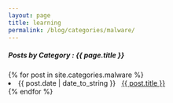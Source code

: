 ```yaml
---
layout: page
title: learning
permalink: /blog/categories/malware/
---
```


<h5> Posts by Category : {{ page.title }} </h5>

<div class="card">
{% for post in site.categories.malware %}
 <li class="category-posts"><span>{{ post.date | date_to_string }}</span> &nbsp; <a href="{{ post.url }}">{{ post.title }}</a></li>
{% endfor %}
</div>